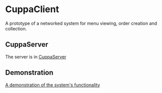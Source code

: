 # CuppaClient
A prototype of a networked system for menu viewing, order creation and collection.

## CuppaServer
The server is in [CuppaServer](https://github.com/mpndl/CuppaServer)

## Demonstration
[A demonstration of the system's functionality](https://youtu.be/Z0YdSZWEX1g)
